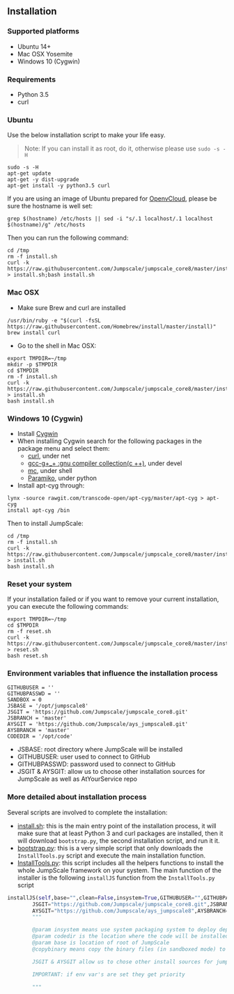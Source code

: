## Installation

### Supported platforms

- Ubuntu 14+
- Mac OSX Yosemite
- Windows 10 (Cygwin)


### Requirements

- Python 3.5
- curl


### Ubuntu

Use the below installation script to make your life easy.

> Note: If you can install it as root, do it, otherwise please use `sudo -s -H`

```shell
sudo -s -H
apt-get update
apt-get -y dist-upgrade
apt-get install -y python3.5 curl
```

If you are using an image of Ubuntu prepared for [OpenvCloud](https://gig.gitbooks.io/ovcdoc_public/content/), please be sure the hostname is well set:
```
grep $(hostname) /etc/hosts || sed -i "s/.1 localhost/.1 localhost $(hostname)/g" /etc/hosts
```

Then you can run the following command:
```shell
cd /tmp
rm -f install.sh
curl -k https://raw.githubusercontent.com/Jumpscale/jumpscale_core8/master/install/install.sh > install.sh;bash install.sh
```

### Mac OSX

- Make sure Brew and curl are installed
```
/usr/bin/ruby -e "$(curl -fsSL https://raw.githubusercontent.com/Homebrew/install/master/install)"
brew install curl
```

- Go to the shell in Mac OSX:

```shell
export TMPDIR=~/tmp
mkdir -p $TMPDIR
cd $TMPDIR
rm -f install.sh
curl -k https://raw.githubusercontent.com/Jumpscale/jumpscale_core8/master/install/install.sh > install.sh
bash install.sh
```


### Windows 10 (Cygwin)

 - Install [Cygwin](https://cygwin.com/install.html)
 - When installing Cygwin search for the following packages in the package menu and select them:
     - [curl](https://curl.haxx.se/), under net
     - [gcc-g+_+ :gnu compiler collection(c ++)](https://en.wikipedia.org/wiki/GNU_Compiler_Collection), under devel  
     - [mc](https://www.midnight-commander.org/), under shell
     - [Paramiko](http://www.paramiko.org/), under python
 - Install apt-cyg through:

```shell
lynx -source rawgit.com/transcode-open/apt-cyg/master/apt-cyg > apt-cyg
install apt-cyg /bin
```

Then to install JumpScale:

```shell
cd /tmp
rm -f install.sh
curl -k https://raw.githubusercontent.com/Jumpscale/jumpscale_core8/master/install/install.sh > install.sh
bash install.sh
```

### Reset your system

If your installation failed or if you want to remove your current installation, you can execute the following commands:

```shell
export TMPDIR=~/tmp
cd $TMPDIR
rm -f reset.sh
curl -k https://raw.githubusercontent.com/Jumpscale/jumpscale_core8/master/install/reset.sh > reset.sh
bash reset.sh
```


###  Environment variables that influence the installation process

```
GITHUBUSER = ''
GITHUBPASSWD = ''
SANDBOX = 0
JSBASE = '/opt/jumpscale8'
JSGIT = 'https://github.com/Jumpscale/jumpscale_core8.git'
JSBRANCH = 'master'
AYSGIT = 'https://github.com/Jumpscale/ays_jumpscale8.git'
AYSBRANCH = 'master'
CODEDIR = '/opt/code'
```

- JSBASE: root directory where JumpScale will be installed
- GITHUBUSER: user used to connect to GitHub
- GITHUBPASSWD: password used to connect to GitHub
- JSGIT & AYSGIT: allow us to choose other installation sources for JumpScale as well as AtYourService repo


### More detailed about installation process

Several scripts are involved to complete the installation:

- [install.sh](https://github.com/Jumpscale/jumpscale_core8/blob/master/install/install.sh): this is the main entry point of the installation process, it will make sure that at least Python 3 and curl packages are installed, then it will download `bootstrap.py`, the second installation script, and run it it.
- [bootstrap.py](https://raw.githubusercontent.com/Jumpscale/jumpscale_core8/master/install/web/bootstrap.py): this is a very simple script that only downloads the `InstallTools.py` script and execute the main installation function.
- [InstallTools.py](https://github.com/Jumpscale/jumpscale_core8/blob/master/install/InstallTools.py): this script includes all the helpers functions to install the whole JumpScale framework on your system. The main function of the installer is the following `installJS` function from the `InstallTools.py` script

```python
installJS(self,base="",clean=False,insystem=True,GITHUBUSER="",GITHUBPASSWD="",CODEDIR="",\
        JSGIT="https://github.com/Jumpscale/jumpscale_core8.git",JSBRANCH="master",\
        AYSGIT="https://github.com/Jumpscale/ays_jumpscale8",AYSBRANCH="master",SANDBOX=0,EMAIL="",FULLNAME=""):
        """

        @param insystem means use system packaging system to deploy dependencies like python & python packages
        @param codedir is the location where the code will be installed, code which get's checked out from github
        @param base is location of root of JumpScale
        @copybinary means copy the binary files (in sandboxed mode) to the location, don't link

        JSGIT & AYSGIT allow us to chose other install sources for jumpscale as well as AtYourService repo

        IMPORTANT: if env var's are set they get priority

        """
```
